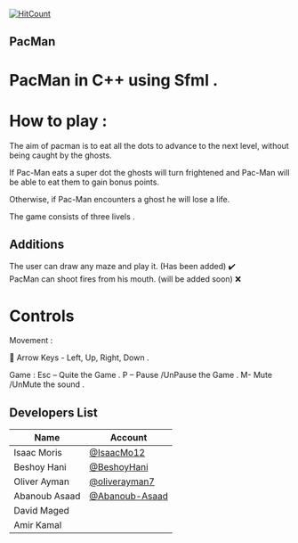 [![HitCount](http://hits.dwyl.io/IsaacMo12/PacMan.svg)](http://hits.dwyl.io/IsaacMo12/PacMan)

## PacMan
# PacMan in C++ using Sfml . 
# How to play :
 The aim of pacman is to eat all the dots to advance to the next level, without being caught by the ghosts. 

If Pac-Man eats a super dot the ghosts will turn frightened and Pac-Man will be able to eat them to gain bonus points. 

Otherwise, if Pac-Man encounters a ghost he will lose a life. 

The game consists of three livels . 
## Additions 
The user can draw any maze and play it.  (Has been added) :heavy_check_mark:
<br/>
PacMan can shoot fires from his mouth.   (will be added soon) :x:
# Controls 
Movement : 

 Arrow Keys - Left, Up, Right, Down . 

Game : 
Esc – Quite the Game . 
P – Pause /UnPause the Game . 
M- Mute /UnMute the sound . 

## Developers List

| Name             | Account                                                      |
| ---------------- | ------------------------------------------------------------ |
| Isaac Moris      | [@IsaacMo12](https://github.com/IsaacMo12)                   |
| Beshoy Hani      | [@BeshoyHani](https://github.com/BeshoyHani)                 |
| Oliver Ayman     | [@oliverayman7](https://github.com/oliverayman7)             |
| Abanoub Asaad    | [@Abanoub-Asaad](https://github.com/Abanoub-Asaad)           |
| David Maged      |
| Amir Kamal       |
